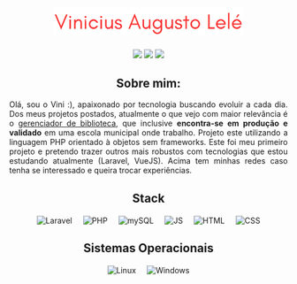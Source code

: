 <br clear="both">

<h1 align="center">
  <img src="/name-logo.png" alt="Vini Lelé" style="width: 68%; height: auto; max-width: 100%; margin-top: 2em;" />
</h1>

<div align="center"> 
  <a href="https://instagram.com/ovinilele" target="_blank"><img src="https://img.shields.io/badge/-Instagram-%23E4405F?style=for-the-badge" target="_blank"></a>
  <a href = "mailto:vinicius.a.lele@hotmail.com"><img src="https://img.shields.io/badge/-Outlook-%23333?style=for-the-badge" target="_blank"></a>
  <a href="https://br.linkedin.com/in/vinicius-lele" target="_blank"><img src="https://img.shields.io/badge/-LinkedIn-%230077B5?style=for-the-badge" target="_blank"></a>
</div>

<h2 align="center">Sobre mim:</h2>
<p align="justify">Olá, sou o Vini :), apaixonado por tecnologia buscando evoluir a cada dia. Dos meus projetos postados, atualmente o que vejo com maior relevância é o <a href="https://github.com/vinicius-lele/biblioteca">gerenciador de biblioteca</a>, que inclusive <b>encontra-se em produção e validado</b> em uma escola municipal onde trabalho. Projeto este utilizando a linguagem PHP orientado à objetos sem frameworks. Este foi meu primeiro projeto e pretendo trazer outros mais robustos com tecnologias que estou estudando atualmente (Laravel, VueJS).
Acima tem minhas redes caso tenha se interessado e queira trocar experiências.</p>

<h2 align="center">Stack</h2>

<div align="center" style="display: inline_block;">
  <img width="12" />
  <img align="center" alt="Laravel"  width="40" src="https://cdn.jsdelivr.net/gh/devicons/devicon@latest/icons/laravel/laravel-original.svg" />
  <img width="12" />
  <img align="center" alt="PHP"  width="40" src="https://cdn.jsdelivr.net/gh/devicons/devicon@latest/icons/php/php-plain.svg" />
  <img width="12" />
  <img align="center" alt="mySQL"  width="40" src="https://cdn.jsdelivr.net/gh/devicons/devicon@latest/icons/mysql/mysql-plain-wordmark.svg" />
  <img width="12" />
  <img align="center" alt="JS"  width="40" src="https://cdn.jsdelivr.net/gh/devicons/devicon@latest/icons/javascript/javascript-plain.svg" />
  <img width="12" />
  <img align="center" alt="HTML"  width="40" src="https://cdn.jsdelivr.net/gh/devicons/devicon@latest/icons/html5/html5-plain.svg" />
  <img width="12" />
  <img align="center" alt="CSS" width="40" src="https://cdn.jsdelivr.net/gh/devicons/devicon@latest/icons/css3/css3-plain.svg" />
  <img width="12" />
</div>

<h2 align="center">Sistemas Operacionais</h2>

<div align="center" style="display: inline_block;">
  <img width="12" />
  <img align="center" alt="Linux"  width="40" src="https://cdn.jsdelivr.net/gh/devicons/devicon@latest/icons/linux/linux-plain.svg" />
  <img width="12" />
  <img align="center" alt="Windows" width="40" src="https://cdn.jsdelivr.net/gh/devicons/devicon@latest/icons/windows11/windows11-original.svg" />
  <img width="12" />
</div>
 

